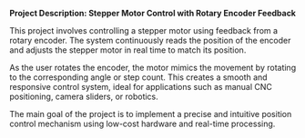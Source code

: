 **Project Description: Stepper Motor Control with Rotary Encoder Feedback**

This project involves controlling a stepper motor using feedback from a rotary encoder. The system continuously reads the position of the encoder and adjusts the stepper motor in real time to match its position.

As the user rotates the encoder, the motor mimics the movement by rotating to the corresponding angle or step count. This creates a smooth and responsive control system, ideal for applications such as manual CNC positioning, camera sliders, or robotics.

The main goal of the project is to implement a precise and intuitive position control mechanism using low-cost hardware and real-time processing.
